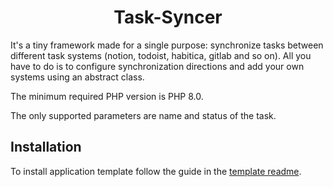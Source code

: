 <p align="center">
    <h1 align="center">Task-Syncer</h1>
</p>

It's a tiny framework made for a single purpose: synchronize tasks between different task systems (notion, todoist, habitica, gitlab and so on).
All you have to do is to configure synchronization directions and add your own systems using an abstract class.

The minimum required PHP version is PHP 8.0.

The only supported parameters are name and status of the task.

Installation
-------------

To install application template follow the guide in the [template readme](https://github.com/ninlaret/task-syncer-app).
